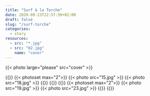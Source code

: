 ```yaml
---
title: "Surf à la Torche"
date: 2020-09-23T22:57:50+02:00
draft: false
slug: "/surf-torche"
categories:
  - story
resources:
  - src: "*.jpg"
  - src: "02.jpg"
    name: "cover"
---
```


{{< photo large="please" src="cover" >}}

{{<photo src="14.jpg" >}}
{{< photoset max="2">}}
{{< photo src="15.jpg" >}}
{{< photo src="18.jpg" >}}
{{</photoset >}}
{{<photo src="16.jpg" >}}
{{<photo src="25.jpg" >}}
{{< photoset max="2">}}
{{< photo src="19.jpg" >}}
{{< photo src="23.jpg" >}}
{{</photoset >}}
{{<photo src="35.jpg" >}}
